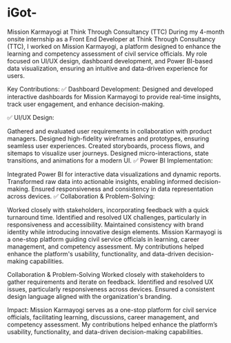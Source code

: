 # iGot-
Mission Karmayogi at Think Through Consultancy (TTC)
During my 4-month onsite internship as a Front End Developer at Think Through Consultancy (TTC), I worked on Mission Karmayogi, a platform designed to enhance the learning and competency assessment of civil service officials. My role focused on UI/UX design, dashboard development, and Power BI-based data visualization, ensuring an intuitive and data-driven experience for users.

Key Contributions:
✅ Dashboard Development: Designed and developed interactive dashboards for Mission Karmayogi to provide real-time insights, track user engagement, and enhance decision-making.

✅ UI/UX Design:

Gathered and evaluated user requirements in collaboration with product managers.
Designed high-fidelity wireframes and prototypes, ensuring seamless user experiences.
Created storyboards, process flows, and sitemaps to visualize user journeys.
Designed micro-interactions, state transitions, and animations for a modern UI.
✅ Power BI Implementation:

Integrated Power BI for interactive data visualizations and dynamic reports.
Transformed raw data into actionable insights, enabling informed decision-making.
Ensured responsiveness and consistency in data representation across devices.
✅ Collaboration & Problem-Solving:

Worked closely with stakeholders, incorporating feedback with a quick turnaround time.
Identified and resolved UX challenges, particularly in responsiveness and accessibility.
Maintained consistency with brand identity while introducing innovative design elements.
Mission Karmayogi is a one-stop platform guiding civil service officials in learning, career management, and competency assessment. My contributions helped enhance the platform's usability, functionality, and data-driven decision-making capabilities.



Collaboration & Problem-Solving
Worked closely with stakeholders to gather requirements and iterate on feedback.
Identified and resolved UX issues, particularly responsiveness across devices.
Ensured a consistent design language aligned with the organization's branding.

Impact:
Mission Karmayogi serves as a one-stop platform for civil service officials, facilitating learning, discussions, career management, and competency assessment. My contributions helped enhance the platform’s usability, functionality, and data-driven decision-making capabilities.
